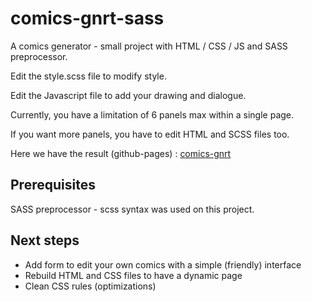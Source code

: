 # comics-gnrt-sass

A comics generator - small project with HTML / CSS / JS and SASS preprocessor.

Edit the style.scss file to modify style.

Edit the Javascript file to add your drawing and dialogue.

Currently, you have a limitation of 6 panels max within a single page.

If you want more panels, you have to edit HTML and SCSS files too.

Here we have the result (github-pages) : [comics-gnrt](https://quentgh.github.io/comics-gnrt-sass/)


## Prerequisites
SASS preprocessor - scss syntax was used on this project.


## Next steps
- Add form to edit your own comics with a simple (friendly) interface
- Rebuild HTML and CSS files to have a dynamic page
- Clean CSS rules (optimizations)
